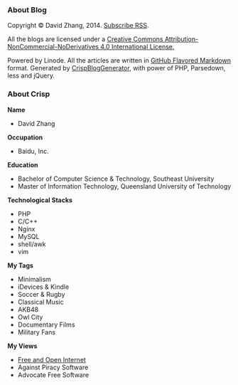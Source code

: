 ### About Blog

Copyright &copy; David Zhang, 2014. 
[Subscribe RSS](http://crispgm.com/rss.xml).

All the blogs are licensed under a [Creative Commons Attribution-NonCommercial-NoDerivatives 4.0 International License.](http://creativecommons.org/licenses/by-nc-nd/4.0/) 

Powered by Linode.
All the articles are written in [GitHub Flavored Markdown](https://help.github.com/articles/github-flavored-markdown) format.
Generated by [CrispBlogGenerator](https://github.com/crispgm/CrispBlogGenerator), with power of PHP, Parsedown, less and jQuery.

### About Crisp

__Name__
* David Zhang

__Occupation__
* Baidu, Inc.

__Education__
* Bachelor of Computer Science & Technology, Southeast University
* Master of Information Technology, Queensland University of Technology

__Technological Stacks__
* PHP
* C/C++
* Nginx
* MySQL
* shell/awk
* vim

__My Tags__
* Minimalism
* iDevices & Kindle
* Soccer & Rugby
* Classical Music
* AKB48
* Owl City
* Documentary Films
* Military Fans

__My Views__
* [Free and Open Internet](https://www.google.com/intl/en/takeaction/)
* Against Piracy Software
* Advocate Free Software
